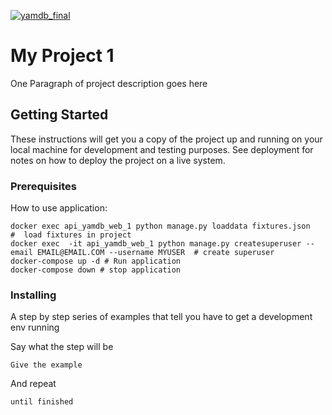 
[![yamdb_final](https://github.com/MBohdan/yamdb_final/actions/workflows/yamdb_final/badge.svg)](https://github.com/MBohdan/yamdb_final)

# My Project 1

One Paragraph of project description goes here

## Getting Started

These instructions will get you a copy of the project up and running on your local machine for development and testing purposes. See deployment for notes on how to deploy the project on a live system.

### Prerequisites

How to use application:

```
docker exec api_yamdb_web_1 python manage.py loaddata fixtures.json   #  load fixtures in project
docker exec  -it api_yamdb_web_1 python manage.py createsuperuser --email EMAIL@EMAIL.COM --username MYUSER  # create superuser
docker-compose up -d # Run application
docker-compose down # stop application

```

### Installing

A step by step series of examples that tell you have to get a development env running

Say what the step will be

```
Give the example
```

And repeat

```
until finished
